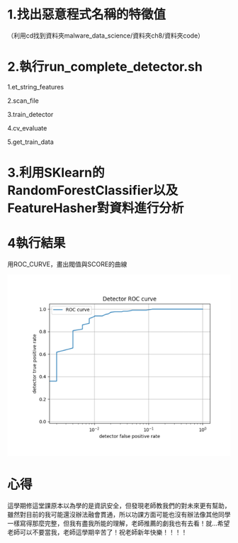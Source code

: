 # 1.找出惡意程式名稱的特徵值
（利用cd找到資料夾malware_data_science/資料夾ch8/資料夾code）
# 2.執行run_complete_detector.sh

1.et_string_features

2.scan_file

3.train_detector

4.cv_evaluate

5.get_train_data

# 3.利用SKlearn的RandomForestClassifier以及FeatureHasher對資料進行分析

# 4執行結果
用ROC_CURVE，畫出閥值與SCORE的曲線

![image](https://github.com/107ab0712/Final-HW-1/blob/main/image.png)


# 心得
這學期修這堂課原本以為學的是資訊安全，但發現老師教我們的對未來更有幫助，雖然對目前的我可能還沒辦法融會貫通，所以功課方面可能也沒有辦法像其他同學一樣寫得那麼完整，但我有盡我所能的理解，老師推薦的劇我也有去看！就…希望老師可以不要當我，老師這學期辛苦了！祝老師新年快樂！！！！
